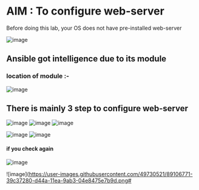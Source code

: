 # AIM : To configure web-server
Before doing this lab, your OS does not have pre-installed web-server

![image](https://user-images.githubusercontent.com/49730521/89106620-f61c3900-d448-11ea-9bdf-acf2f4a0ef53.png)

## Ansible got intelligence due to its module 
### location of module :-

![image](https://user-images.githubusercontent.com/49730521/89106246-dafbfa00-d445-11ea-9d7f-e290a0983746.png)

## There is mainly 3 step to configure web-server
![image](https://user-images.githubusercontent.com/49730521/89106731-fec13f00-d449-11ea-9462-d5dc1761fec0.png)
![image](https://user-images.githubusercontent.com/49730521/89106898-beae8c00-d44a-11ea-9346-73cf396e070c.png)
![image](https://user-images.githubusercontent.com/49730521/89106925-e7368600-d44a-11ea-8641-5edb9baac25e.png)

![image](https://user-images.githubusercontent.com/49730521/89106783-4b0c7f00-d44a-11ea-8248-8a6dc8045d86.png)
![image](https://user-images.githubusercontent.com/49730521/89106963-2238b980-d44b-11ea-8f37-3f072df07894.png)
#### if you check again 
![image](https://user-images.githubusercontent.com/49730521/89107021-8fe4e580-d44b-11ea-88d1-7625f2b82f01.png)


![image](https://user-images.githubusercontent.com/49730521/89106771-39c37280-d44a-11ea-9ab3-04e8475e7b9d.png# 



